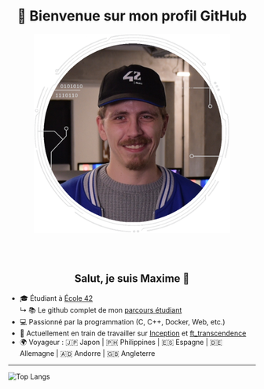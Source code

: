 <div>
    <h1 align="center">👋 Bienvenue sur mon profil GitHub</h1>
    <p align="center">
    <a href="https://github.com/M2000-fr"><img src="mechard_42.png" alt="Maxime ECHARD" width="400"></a></p>
</div>

<br></br>

 <h2 align="center">Salut, je suis Maxime 👋</h2>

- 🎓 Étudiant à [École 42](https://profile.intra.42.fr/users/mechard)  
  ↳ 📚 Le github complet de mon [parcours étudiant](https://github.com/Mechard-Organization/42_Paris)
- 💻 Passionné par la programmation (C, C++, Docker, Web, etc.)  
- 🚀 Actuellement en train de travailler sur [Inception](https://github.com/Mechard-Organization/Projects/tree/main/In_progress/Inception) et [ft_transcendence](https://github.com/Mechard-Organization/Ft_transcendence/tree/main)  
- 🌍 Voyageur : 🇯🇵 Japon | 🇵🇭 Philippines | 🇪🇸 Espagne | 🇩🇪 Allemagne | 🇦🇩 Andorre | 🇬🇧 Angleterre

---

![Top Langs](https://github-readme-stats-perso-phi.vercel.app/api/top-langs/?username=M2000-fr&layout=compact&theme=dark&include_orgs=true&role=OWNER,COLLABORATOR,ORGANIZATION_MEMBER&count_private=true)
